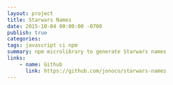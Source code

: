 ```yaml
---
layout: project
title: Starwars Names
date: 2015-10-04 00:00:00 -0700
publish: true
categories: 
tags: javascript ci npm
summary: npm microlibrary to generate Starwars names
links:
    - name: Github
      link: https://github.com/jonoco/starwars-names
---
```

